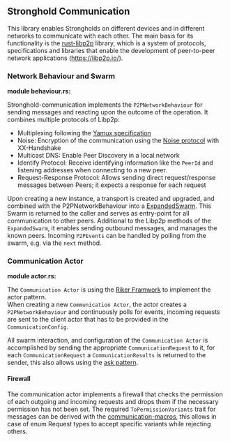## Stronghold Communication

This library enables Strongholds on different devices and in different networks to communicate with each other.
The main basis for its functionality is the [rust-libp2p](https://github.com/libp2p/rust-libp2p) library, which is a system of protocols, specifications and libraries that enable the development of peer-to-peer network applications (https://libp2p.io/).


### Network Behaviour and Swarm

**module behaviour.rs:**

Stronghold-communication implements the `P2PNetworkBehaviour` for sending messages and reacting upon the outcome of the operation. 
It combines multiple protocols of Libp2p:
- Multiplexing following the [Yamux specification](https://github.com/hashicorp/yamux/blob/master/spec.md)  
- Noise: Encryption of the communication using the [Noise protocol](https://noiseprotocol.org/noise.html) with XX-Handshake
- Multicast DNS: Enable Peer Discovery in a local network
- Identify Protocol: Receive identifying information like the `PeerId` and listening addresses when connecting to a new peer.
- Request-Response Protocol: Allows sending direct request/response messages between Peers; it expects a response for each request
 
Upon creating a new instance, a transport is created and upgraded, and combined with the P2PNetworkBehaviour into a [ExpandedSwarm](https://docs.rs/libp2p/0.35.1/libp2p/swarm/struct.ExpandedSwarm.html). This Swarm is returned to the caller and serves as entry-point for all communication to other peers. Additional to the Libp2p methods of the `ExpandedSwarm`, it enables sending outbound messages, and manages the known peers. Incoming `P2PEvents` can be handled by polling from the swarm, e.g. via the `next` method.   


### Communication Actor

**module actor.rs:**

The `Communication Actor` is using the [Riker Framwork](https://riker.rs/) to implement the actor pattern.  
When creating a new `Communication Actor`, the actor creates a `P2PNetworkBehaviour` and continuously polls for events,
incoming requests are sent to the client actor that has to be provided in the `CommunicationConfig`.

All swarm interaction, and configuration of the `Communication Actor` is accomplished by sending the appropriate `CommunicationRequest` to it, for each `CommunicationRequest` a `CommunicationResults` is returned to the sender, this also allows using the [ask pattern](https://riker.rs/patterns/#ask).

#### Firewall
The communication actor implements a firewall that checks the permission of each outgoing and incoming requests and drops them if the necessary permission has not been set. The required `ToPermissionVariants` trait for messages can be derived with the [communication-macros](communication-macros/README.md), this allows in case of enum Request types to accept specific variants while rejecting others.
